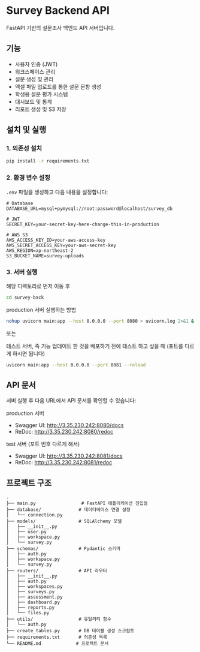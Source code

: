 # Survey Backend API

FastAPI 기반의 설문조사 백엔드 API 서버입니다.

## 기능

- 사용자 인증 (JWT)
- 워크스페이스 관리
- 설문 생성 및 관리
- 엑셀 파일 업로드를 통한 설문 문항 생성
- 학생용 설문 평가 시스템
- 대시보드 및 통계
- 리포트 생성 및 S3 저장

## 설치 및 실행

### 1. 의존성 설치

```bash
pip install -r requirements.txt
```

### 2. 환경 변수 설정

`.env` 파일을 생성하고 다음 내용을 설정합니다:

```env
# Database
DATABASE_URL=mysql+pymysql://root:password@localhost/survey_db

# JWT
SECRET_KEY=your-secret-key-here-change-this-in-production

# AWS S3
AWS_ACCESS_KEY_ID=your-aws-access-key
AWS_SECRET_ACCESS_KEY=your-aws-secret-key
AWS_REGION=ap-northeast-2
S3_BUCKET_NAME=survey-uploads
```


### 3. 서버 실행

해당 디렉토리로 먼저 이동 후

```bash
cd survey-back
```

production 서버 실행하는 방법

```bash
nohup uvicorn main:app --host 0.0.0.0 --port 8080 > uvicorn.log 2>&1 &
```

또는

테스트 서버, 즉 기능 업데이트 한 것을 배포하기 전에 테스트 하고 싶을 때 (포트를 다르게 하시면 됩니다)

```bash
uvicorn main:app --host 0.0.0.0 --port 8081 --reload
```

## API 문서

서버 실행 후 다음 URL에서 API 문서를 확인할 수 있습니다:

production 서버

- Swagger UI: http://3.35.230.242:8080/docs
- ReDoc: http://3.35.230.242:8080/redoc

test 서버 (포트 번호 다르게 해서)

- Swagger UI: http://3.35.230.242:8081/docs
- ReDoc: http://3.35.230.242:8081/redoc


## 프로젝트 구조

```
.
├── main.py                 # FastAPI 애플리케이션 진입점
├── database/              # 데이터베이스 연결 설정
│   └── connection.py
├── models/                # SQLAlchemy 모델
│   ├── __init__.py
│   ├── user.py
│   ├── workspace.py
│   └── survey.py
├── schemas/               # Pydantic 스키마
│   ├── auth.py
│   ├── workspace.py
│   └── survey.py
├── routers/               # API 라우터
│   ├── __init__.py
│   ├── auth.py
│   ├── workspaces.py
│   ├── surveys.py
│   ├── assessment.py
│   ├── dashboard.py
│   ├── reports.py
│   └── files.py
├── utils/                 # 유틸리티 함수
│   └── auth.py
├── create_tables.py       # DB 테이블 생성 스크립트
├── requirements.txt       # 의존성 목록
└── README.md             # 프로젝트 문서
``` 